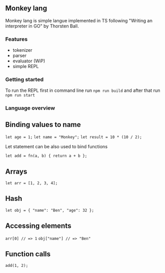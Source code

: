 ## Monkey lang
Monkey lang is simple langue implemented in TS following "Writing an interpreter in GO" by Thorsten Ball.

### Features
- tokenizer
- parser
- evaluator (WiP)
- simple REPL

### Getting started
To run the REPL first in command line run `npm run build` and after that run `npm run start`

### Language overview

## Binding values to name
`let age = 1;`
`let name = "Monkey";`
`let result = 10 * (10 / 2);`

Let statement can be also used to bind functions

`let add = fn(a, b) { return a + b };`

## Arrays
`let arr = [1, 2, 3, 4];`

## Hash
`let obj = { "name": "Ben", "age": 32 };`

## Accessing elements
`arr[0] // => 1`
`obj["name"] // => "Ben"`

## Function calls
`add(1, 2);`




